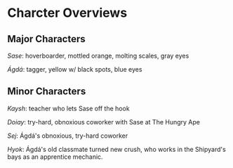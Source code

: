 # Charcter Overviews

## Major Characters
*Sase*: hoverboarder, mottled orange, molting scales, gray eyes

*Ágdá*: tagger, yellow w/ black spots, blue eyes


## Minor Characters
*Kaysh*: teacher who lets Sase off the hook

*Doiay*: try-hard, obnoxious coworker with Sase at The Hungry Ape

*Sej*: Ágdá's obnoxious, try-hard coworker

*Hyok*: Ágdá's old classmate turned new crush, who works in the Shipyard's bays as an apprentice mechanic.